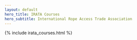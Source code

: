 ```yaml
---
layout: default
hero_title: IRATA Courses
hero_subtitle: International Rope Access Trade Association
---
```

{% include irata_courses.html %}
